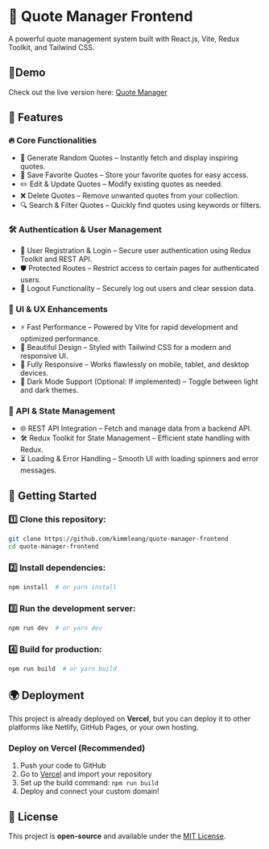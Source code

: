 # 📜 Quote Manager Frontend
A powerful quote management system built with React.js, Vite, Redux Toolkit, and Tailwind CSS.
## 🔗Demo
Check out the live version here: [Quote Manager](https://quote-manager-frontend-544n.vercel.app)


## 📂 Features

### 🔥 Core Functionalities
- 📖 Generate Random Quotes – Instantly fetch and display inspiring quotes.
- 💾 Save Favorite Quotes – Store your favorite quotes for easy access.
- ✏️ Edit & Update Quotes – Modify existing quotes as needed.
- ❌ Delete Quotes – Remove unwanted quotes from your collection.
- 🔍 Search & Filter Quotes – Quickly find quotes using keywords or filters.
### 🛠 Authentication & User Management
- 🔐 User Registration & Login – Secure user authentication using Redux Toolkit and REST API.
- 🛡️ Protected Routes – Restrict access to certain pages for authenticated users.
- 🚪 Logout Functionality – Securely log out users and clear session data.
### 🎨 UI & UX Enhancements
- ⚡ Fast Performance – Powered by Vite for rapid development and optimized performance.
- 🌈 Beautiful Design – Styled with Tailwind CSS for a modern and responsive UI.
- 📱 Fully Responsive – Works flawlessly on mobile, tablet, and desktop devices.
- 🌙 Dark Mode Support (Optional: If implemented) – Toggle between light and dark themes.
### 📡 API & State Management
- 🌐 REST API Integration – Fetch and manage data from a backend API.
- 🛠 Redux Toolkit for State Management – Efficient state handling with Redux.
- ⏳ Loading & Error Handling – Smooth UI with loading spinners and error messages.

## 🚀 Getting Started

### 1️⃣ Clone this repository:

```bash
git clone https://github.com/kimmleang/quote-manager-frontend
cd quote-manager-frontend
```

### 2️⃣ Install dependencies:

```bash
npm install  # or yarn install
```

### 3️⃣ Run the development server:

```bash
npm run dev  # or yarn dev
```

### 4️⃣ Build for production:

```bash
npm run build  # or yarn build
```

## 🌍 Deployment

This project is already deployed on **Vercel**, but you can deploy it to other platforms like Netlify, GitHub Pages, or your own hosting.

### Deploy on Vercel (Recommended)

1. Push your code to GitHub
2. Go to [Vercel](https://vercel.com/) and import your repository
3. Set up the build command: `npm run build`
4. Deploy and connect your custom domain!

## 📜 License

This project is **open-source** and available under the [MIT License](LICENSE).

